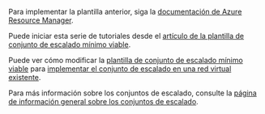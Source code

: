 Para implementar la plantilla anterior, siga la [documentación de Azure Resource Manager](../articles/azure-resource-manager/resource-group-template-deploy.md).

Puede iniciar esta serie de tutoriales desde el [artículo de la plantilla de conjunto de escalado mínimo viable](../articles/virtual-machine-scale-sets/virtual-machine-scale-sets-mvss-start.md).

Puede ver cómo modificar la [plantilla de conjunto de escalado mínimo viable](../articles/virtual-machine-scale-sets/virtual-machine-scale-sets-mvss-start.md) para [implementar el conjunto de escalado en una red virtual existente](../articles/virtual-machine-scale-sets/virtual-machine-scale-sets-mvss-existing-vnet.md).

Para más información sobre los conjuntos de escalado, consulte la [página de información general sobre los conjuntos de escalado](../articles/virtual-machine-scale-sets/virtual-machine-scale-sets-overview.md).
